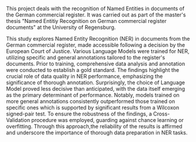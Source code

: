 This project deals with the recognition of Named Entities in documents of the German commercial register. 
It was carried out as part of the master's thesis "Named Entitiy Recognition on German commercial register documents" at the University of Regensburg. 

This study explores Named Entity Recognition (NER) in documents from the German commercial register, made accessible following a decision by the European Court of Justice. Various Language Models were trained for NER, utilizing specific and general annotations tailored to the register's documents. Prior to training, comprehensive data analysis and annotation were conducted to establish a gold standard. The findings highlight the crucial role of data quality in NER performance, emphasizing the significance of thorough annotation. Surprisingly, the choice of Language Model proved less decisive than anticipated, with the data itself emerging as the primary determinant of performance. Notably, models trained on more general annotations consistently outperformed those trained on specific ones which is supported by significant results from a Wilcoxon signed-pair test. To ensure the robustness of the findings, a Cross-Validation procedure was employed, guarding against chance learning or overfitting. Through this approach,the reliability of the results is affirmed and underscore the importance of thorough data preparation in NER tasks.

